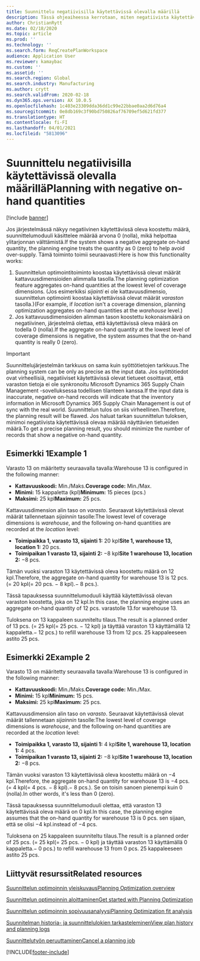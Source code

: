 ```yaml
---
title: Suunnittelu negatiivisilla käytettävissä olevalla määrillä
description: Tässä ohjeaiheessa kerrotaan, miten negatiivista käytettävissä olevaa määrää käsitellään suunnittelun optimoinnissa.
author: ChristianRytt
ms.date: 02/18/2020
ms.topic: article
ms.prod: ''
ms.technology: ''
ms.search.form: ReqCreatePlanWorkspace
audience: Application User
ms.reviewer: kamaybac
ms.custom: ''
ms.assetid: ''
ms.search.region: Global
ms.search.industry: Manufacturing
ms.author: crytt
ms.search.validFrom: 2020-02-18
ms.dyn365.ops.version: AX 10.0.5
ms.openlocfilehash: 1c403e23309dda36dd1c99e22bbae0aa2d6d76a4
ms.sourcegitcommit: 0e8db169c3f90bd750826af76709ef5d621fd377
ms.translationtype: HT
ms.contentlocale: fi-FI
ms.lasthandoff: 04/01/2021
ms.locfileid: "5813096"
---
```

# <a name="planning-with-negative-on-hand-quantities"></a><span data-ttu-id="3b961-103">Suunnittelu negatiivisilla käytettävissä olevalla määrillä</span><span class="sxs-lookup"><span data-stu-id="3b961-103">Planning with negative on-hand quantities</span></span>

[!include [banner](../../includes/banner.md)]

<span data-ttu-id="3b961-104">Jos järjestelmässä näkyy negatiivinen käytettävissä oleva koostettu määrä, suunnittelumoduuli käsittelee määrää arvona 0 (nolla), mikä helpottaa ylitarjonnan välttämistä.</span><span class="sxs-lookup"><span data-stu-id="3b961-104">If the system shows a negative aggregate on-hand quantity, the planning engine treats the quantity as 0 (zero) to help avoid over-supply.</span></span> <span data-ttu-id="3b961-105">Tämä toiminto toimii seuraavasti:</span><span class="sxs-lookup"><span data-stu-id="3b961-105">Here is how this functionality works:</span></span>

1. <span data-ttu-id="3b961-106">Suunnittelun optimointitoiminto koostaa käytettävissä olevat määrät kattavuusdimensioiden alimmalla tasolla.</span><span class="sxs-lookup"><span data-stu-id="3b961-106">The planning optimization feature aggregates on-hand quantities at the lowest level of coverage dimensions.</span></span> <span data-ttu-id="3b961-107">(Jos esimerkiksi *sijainti* ei ole kattavuusdimensio, suunnittelun optimointi koostaa käytettävissä olevat määrät *varaston* tasolla.)</span><span class="sxs-lookup"><span data-stu-id="3b961-107">(For example, if *location* isn't a coverage dimension, planning optimization aggregates on-hand quantities at the *warehouse* level.)</span></span>
1. <span data-ttu-id="3b961-108">Jos kattavuusdimensioiden alimman tason koostettu kokonaismäärä on negatiivinen, järjestelmä olettaa, että käytettävissä oleva määrä on todella 0 (nolla).</span><span class="sxs-lookup"><span data-stu-id="3b961-108">If the aggregate on-hand quantity at the lowest level of coverage dimensions is negative, the system assumes that the on-hand quantity is really 0 (zero).</span></span>

> [!IMPORTANT]
> <span data-ttu-id="3b961-109">Suunnittelujärjestelmän tarkkuus on sama kuin syöttötietojen tarkkuus.</span><span class="sxs-lookup"><span data-stu-id="3b961-109">The planning system can be only as precise as the input data.</span></span> <span data-ttu-id="3b961-110">Jos syöttötiedot ovat virheellisiä, negatiiviset käytettävissä olevat tietueet osoittavat, että varaston tietoja ei ole synkronoitu Microsoft Dynamics 365 Supply Chain Management -sovelluksessa todellisen tilanteen kanssa.</span><span class="sxs-lookup"><span data-stu-id="3b961-110">If the input data is inaccurate, negative on-hand records will indicate that the inventory information in Microsoft Dynamics 365 Supply Chain Management is out of sync with the real world.</span></span> <span data-ttu-id="3b961-111">Suunnittelun tulos on siis virheellinen.</span><span class="sxs-lookup"><span data-stu-id="3b961-111">Therefore, the planning result will be flawed.</span></span> <span data-ttu-id="3b961-112">Jos haluat tarkan suunnittelun tuloksen, minimoi negatiivista käytettävissä olevaa määrää näyttävien tietueiden määrä.</span><span class="sxs-lookup"><span data-stu-id="3b961-112">To get a precise planning result, you should minimize the number of records that show a negative on-hand quantity.</span></span>

## <a name="example-1"></a><span data-ttu-id="3b961-113">Esimerkki 1</span><span class="sxs-lookup"><span data-stu-id="3b961-113">Example 1</span></span>

<span data-ttu-id="3b961-114">Varasto 13 on määritetty seuraavalla tavalla:</span><span class="sxs-lookup"><span data-stu-id="3b961-114">Warehouse 13 is configured in the following manner:</span></span>

- <span data-ttu-id="3b961-115">**Kattavuuskoodi:** Min./Maks.</span><span class="sxs-lookup"><span data-stu-id="3b961-115">**Coverage code:** Min./Max.</span></span>
- <span data-ttu-id="3b961-116">**Minimi:** 15 kappaletta (kpl)</span><span class="sxs-lookup"><span data-stu-id="3b961-116">**Minimum:** 15 pieces (pcs.)</span></span>
- <span data-ttu-id="3b961-117">**Maksimi:** 25 kpl</span><span class="sxs-lookup"><span data-stu-id="3b961-117">**Maximum:** 25 pcs.</span></span>

<span data-ttu-id="3b961-118">Kattavuusdimension alin taso on *varasto*. Seuraavat käytettävissä olevat määrät tallennetaan *sijainnin* tasolle:</span><span class="sxs-lookup"><span data-stu-id="3b961-118">The lowest level of coverage dimensions is *warehouse*, and the following on-hand quantities are recorded at the *location* level:</span></span>

- <span data-ttu-id="3b961-119">**Toimipaikka 1, varasto 13, sijainti 1:** 20 kpl</span><span class="sxs-lookup"><span data-stu-id="3b961-119">**Site 1, warehouse 13, location 1:** 20 pcs.</span></span>
- <span data-ttu-id="3b961-120">**Toimipaikan 1 varasto 13, sijainti 2:** &minus;8 kpl</span><span class="sxs-lookup"><span data-stu-id="3b961-120">**Site 1 warehouse 13, location 2:** &minus;8 pcs.</span></span>

<span data-ttu-id="3b961-121">Tämän vuoksi varaston 13 käytettävissä oleva koostettu määrä on 12 kpl.</span><span class="sxs-lookup"><span data-stu-id="3b961-121">Therefore, the aggregate on-hand quantity for warehouse 13 is 12 pcs.</span></span> <span data-ttu-id="3b961-122">(= 20 kpl</span><span class="sxs-lookup"><span data-stu-id="3b961-122">(= 20 pcs.</span></span> <span data-ttu-id="3b961-123">&minus; 8 kpl).</span><span class="sxs-lookup"><span data-stu-id="3b961-123">&minus; 8 pcs.).</span></span>

<span data-ttu-id="3b961-124">Tässä tapauksessa suunnittelumoduuli käyttää käytettävissä olevan varaston koostetta, joka on 12 kpl.</span><span class="sxs-lookup"><span data-stu-id="3b961-124">In this case, the planning engine uses an aggregate on-hand quantity of 12 pcs.</span></span> <span data-ttu-id="3b961-125">varastolle 13.</span><span class="sxs-lookup"><span data-stu-id="3b961-125">for warehouse 13.</span></span>

<span data-ttu-id="3b961-126">Tuloksena on 13 kappaleen suunniteltu tilaus.</span><span class="sxs-lookup"><span data-stu-id="3b961-126">The result is a planned order of 13 pcs.</span></span> <span data-ttu-id="3b961-127">(= 25 kpl</span><span class="sxs-lookup"><span data-stu-id="3b961-127">(= 25 pcs.</span></span> <span data-ttu-id="3b961-128">&minus; 12 kpl) ja täyttää varaston 13 käyttämällä 12 kappaletta.</span><span class="sxs-lookup"><span data-stu-id="3b961-128">&minus; 12 pcs.) to refill warehouse 13 from 12 pcs.</span></span> <span data-ttu-id="3b961-129">25 kappaleeseen asti</span><span class="sxs-lookup"><span data-stu-id="3b961-129">to 25 pcs.</span></span>

## <a name="example-2"></a><span data-ttu-id="3b961-130">Esimerkki 2</span><span class="sxs-lookup"><span data-stu-id="3b961-130">Example 2</span></span>

<span data-ttu-id="3b961-131">Varasto 13 on määritetty seuraavalla tavalla:</span><span class="sxs-lookup"><span data-stu-id="3b961-131">Warehouse 13 is configured in the following manner:</span></span>

- <span data-ttu-id="3b961-132">**Kattavuuskoodi:** Min./Maks.</span><span class="sxs-lookup"><span data-stu-id="3b961-132">**Coverage code:** Min./Max.</span></span>
- <span data-ttu-id="3b961-133">**Minimi:** 15 kpl</span><span class="sxs-lookup"><span data-stu-id="3b961-133">**Minimum:** 15 pcs.</span></span>
- <span data-ttu-id="3b961-134">**Maksimi:** 25 kpl</span><span class="sxs-lookup"><span data-stu-id="3b961-134">**Maximum:** 25 pcs.</span></span>

<span data-ttu-id="3b961-135">Kattavuusdimension alin taso on *varasto*. Seuraavat käytettävissä olevat määrät tallennetaan *sijainnin* tasolle:</span><span class="sxs-lookup"><span data-stu-id="3b961-135">The lowest level of coverage dimensions is *warehouse*, and the following on-hand quantities are recorded at the *location* level:</span></span>

- <span data-ttu-id="3b961-136">**Toimipaikka 1, varasto 13, sijainti 1:** 4 kpl</span><span class="sxs-lookup"><span data-stu-id="3b961-136">**Site 1, warehouse 13, location 1:** 4 pcs.</span></span>
- <span data-ttu-id="3b961-137">**Toimipaikan 1 varasto 13, sijainti 2:** &minus;8 kpl</span><span class="sxs-lookup"><span data-stu-id="3b961-137">**Site 1 warehouse 13, location 2:** &minus;8 pcs.</span></span>

<span data-ttu-id="3b961-138">Tämän vuoksi varaston 13 käytettävissä oleva koostettu määrä on &minus;4 kpl.</span><span class="sxs-lookup"><span data-stu-id="3b961-138">Therefore, the aggregate on-hand quantity for warehouse 13 is &minus;4 pcs.</span></span> <span data-ttu-id="3b961-139">(= 4 kpl</span><span class="sxs-lookup"><span data-stu-id="3b961-139">(= 4 pcs.</span></span> <span data-ttu-id="3b961-140">&minus; 8 kpl).</span><span class="sxs-lookup"><span data-stu-id="3b961-140">&minus; 8 pcs.).</span></span> <span data-ttu-id="3b961-141">Se on toisin sanoen pienempi kuin 0 (nolla).</span><span class="sxs-lookup"><span data-stu-id="3b961-141">In other words, it's less than 0 (zero).</span></span>

<span data-ttu-id="3b961-142">Tässä tapauksessa suunnittelumoduuli olettaa, että varaston 13 käytettävissä oleva määrä on 0 kpl.</span><span class="sxs-lookup"><span data-stu-id="3b961-142">In this case, the planning engine assumes that the on-hand quantity for warehouse 13 is 0 pcs.</span></span> <span data-ttu-id="3b961-143">sen sijaan, että se olisi &minus;4 kpl.</span><span class="sxs-lookup"><span data-stu-id="3b961-143">instead of &minus;4 pcs.</span></span>

<span data-ttu-id="3b961-144">Tuloksena on 25 kappaleen suunniteltu tilaus.</span><span class="sxs-lookup"><span data-stu-id="3b961-144">The result is a planned order of 25 pcs.</span></span> <span data-ttu-id="3b961-145">(= 25 kpl</span><span class="sxs-lookup"><span data-stu-id="3b961-145">(= 25 pcs.</span></span> <span data-ttu-id="3b961-146">&minus; 0 kpl) ja täyttää varaston 13 käyttämällä 0 kappaletta.</span><span class="sxs-lookup"><span data-stu-id="3b961-146">&minus; 0 pcs.) to refill warehouse 13 from 0 pcs.</span></span> <span data-ttu-id="3b961-147">25 kappaleeseen asti</span><span class="sxs-lookup"><span data-stu-id="3b961-147">to 25 pcs.</span></span>

## <a name="related-resources"></a><span data-ttu-id="3b961-148">Liittyvät resurssit</span><span class="sxs-lookup"><span data-stu-id="3b961-148">Related resources</span></span>

[<span data-ttu-id="3b961-149">Suunnittelun optimoinnin yleiskuvaus</span><span class="sxs-lookup"><span data-stu-id="3b961-149">Planning Optimization overview</span></span>](planning-optimization-overview.md)

[<span data-ttu-id="3b961-150">Suunnittelun optimoinnin aloittaminen</span><span class="sxs-lookup"><span data-stu-id="3b961-150">Get started with Planning Optimization</span></span>](get-started.md)

[<span data-ttu-id="3b961-151">Suunnittelun optimoinnin sopivuusanalyysi</span><span class="sxs-lookup"><span data-stu-id="3b961-151">Planning Optimization fit analysis</span></span>](planning-optimization-fit-analysis.md)

[<span data-ttu-id="3b961-152">Suunnitelman historia- ja suunnittelulokien tarkasteleminen</span><span class="sxs-lookup"><span data-stu-id="3b961-152">View plan history and planning logs</span></span>](plan-history-logs.md)

[<span data-ttu-id="3b961-153">Suunnittelutyön peruuttaminen</span><span class="sxs-lookup"><span data-stu-id="3b961-153">Cancel a planning job</span></span>](cancel-planning-job.md)


[!INCLUDE[footer-include](../../../includes/footer-banner.md)]